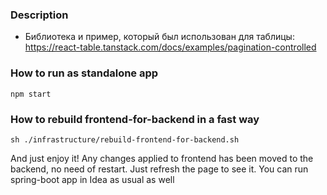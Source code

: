 ### Description 

* Библиотека и пример, который был использован для таблицы: https://react-table.tanstack.com/docs/examples/pagination-controlled

### How to run as standalone app

```shell
npm start
```

### How to rebuild frontend-for-backend in a fast way

```shell
sh ./infrastructure/rebuild-frontend-for-backend.sh
```

And just enjoy it! Any changes applied to frontend has been moved to the backend, no need of restart. Just refresh the page to see it.
You can run spring-boot app in Idea as usual as well
